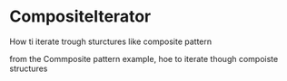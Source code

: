 # CompositeIterator
How ti iterate trough sturctures like composite pattern


from the Commposite pattern example, hoe to iterate though compoiste structures
